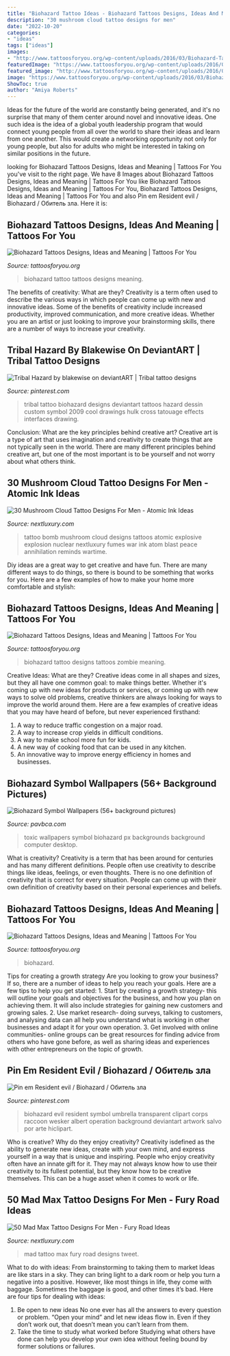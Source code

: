 ```yaml
---
title: "Biohazard Tattoo Ideas - Biohazard Tattoos Designs, Ideas And Meaning"
description: "30 mushroom cloud tattoo designs for men"
date: "2022-10-20"
categories:
- "ideas"
tags: ["ideas"]
images:
- "http://www.tattoosforyou.org/wp-content/uploads/2016/03/Biohazard-Tattoo.jpg"
featuredImage: "https://www.tattoosforyou.org/wp-content/uploads/2016/03/Biohazard-Zombie-Tattoo.jpg"
featured_image: "http://www.tattoosforyou.org/wp-content/uploads/2016/03/Biohazard-Tattoo.jpg"
image: "https://www.tattoosforyou.org/wp-content/uploads/2016/03/Biohazard-Zombie-Tattoo.jpg"
ShowToc: true
author: "Amiya Roberts"
---
```



Ideas for the future of the world are constantly being generated, and it's no surprise that many of them center around novel and innovative ideas. One such idea is the idea of a global youth leadership program that would connect young people from all over the world to share their ideas and learn from one another. This would create a networking opportunity not only for young people, but also for adults who might be interested in taking on similar positions in the future.

	

		
looking for Biohazard Tattoos Designs, Ideas and Meaning | Tattoos For You you've visit to the right page. We have 8 Images about Biohazard Tattoos Designs, Ideas and Meaning | Tattoos For You like Biohazard Tattoos Designs, Ideas and Meaning | Tattoos For You, Biohazard Tattoos Designs, Ideas and Meaning | Tattoos For You and also Pin em Resident evil / Biohazard / Обитель зла. Here it is:
		
    
## Biohazard Tattoos Designs, Ideas And Meaning | Tattoos For You

<img loading=lazy src="http://www.tattoosforyou.org/wp-content/uploads/2016/03/Biohazard-Tattoo.jpg" onerror="this.onerror=null;this.src='https://tse2.mm.bing.net/th?id=OIP.PFFgYkbVGU6saUbVtJ4OUAHaH7&amp;pid=15.1';" alt="Biohazard Tattoos Designs, Ideas and Meaning | Tattoos For You">

_Source: tattoosforyou.org_

>biohazard tattoo tattoos designs meaning. 

	

The benefits of creativity: What are they?
Creativity is a term often used to describe the various ways in which people can come up with new and innovative ideas. Some of the benefits of creativity include increased productivity, improved communication, and more creative ideas. Whether you are an artist or just looking to improve your brainstorming skills, there are a number of ways to increase your creativity.

    
## Tribal Hazard By Blakewise On DeviantART | Tribal Tattoo Designs

<img loading=lazy src="https://i.pinimg.com/originals/ab/42/e8/ab42e833218acc29d2c6eeafdf2b5a03.jpg" onerror="this.onerror=null;this.src='https://tse3.mm.bing.net/th?id=OIP.ZLI8TBxRRFCmyx6qEHGCywHaHc&amp;pid=15.1';" alt="Tribal Hazard by blakewise on deviantART | Tribal tattoo designs">

_Source: pinterest.com_

>tribal tattoo biohazard designs deviantart tattoos hazard dessin custom symbol 2009 cool drawings hulk cross tatouage effects interfaces drawing. 

	

Conclusion: What are the key principles behind creative art?
Creative art is a type of art that uses imagination and creativity to create things that are not typically seen in the world. There are many different principles behind creative art, but one of the most important is to be yourself and not worry about what others think.

    
## 30 Mushroom Cloud Tattoo Designs For Men - Atomic Ink Ideas

<img loading=lazy src="http://nextluxury.com/wp-content/uploads/explosion-mushroom-cloud-clock-forearm-tattoo-designs-for-guys.jpg" onerror="this.onerror=null;this.src='https://tse4.mm.bing.net/th?id=OIP.Hs3h9n6SJu-q_Mt43AXzhwHaJJ&amp;pid=15.1';" alt="30 Mushroom Cloud Tattoo Designs For Men - Atomic Ink Ideas">

_Source: nextluxury.com_

>tattoo bomb mushroom cloud designs tattoos atomic explosive explosion nuclear nextluxury fumes war ink atom blast peace annihilation reminds wartime. 

	

Diy ideas are a great way to get creative and have fun. There are many different ways to do things, so there is bound to be something that works for you. Here are a few examples of how to make your home more comfortable and stylish: 

    
## Biohazard Tattoos Designs, Ideas And Meaning | Tattoos For You

<img loading=lazy src="https://www.tattoosforyou.org/wp-content/uploads/2016/03/Biohazard-Zombie-Tattoo.jpg" onerror="this.onerror=null;this.src='https://tse4.mm.bing.net/th?id=OIP.JXwUDj4UGFhyImV8-pJ88wHaFh&amp;pid=15.1';" alt="Biohazard Tattoos Designs, Ideas and Meaning | Tattoos For You">

_Source: tattoosforyou.org_

>biohazard tattoo designs tattoos zombie meaning. 

	

Creative Ideas: What are they?
Creative ideas come in all shapes and sizes, but they all have one common goal: to make things better. Whether it's coming up with new ideas for products or services, or coming up with new ways to solve old problems, creative thinkers are always looking for ways to improve the world around them. Here are a few examples of creative ideas that you may have heard of before, but never experienced firsthand: 
1. A way to reduce traffic congestion on a major road.
2. A way to increase crop yields in difficult conditions.
3. A way to make school more fun for kids.
4. A new way of cooking food that can be used in any kitchen.
5. An innovative way to improve energy efficiency in homes and businesses.

    
## Biohazard Symbol Wallpapers (56+ Background Pictures)

<img loading=lazy src="http://pavbca.com/walldb/original/7/e/b/370272.jpg" onerror="this.onerror=null;this.src='https://tse1.mm.bing.net/th?id=OIP.fUn7mAMHV5CoGyQDfcGeegHaEK&amp;pid=15.1';" alt="Biohazard Symbol Wallpapers (56+ background pictures)">

_Source: pavbca.com_

>toxic wallpapers symbol biohazard px backgrounds background computer desktop. 

	

What is creativity?
Creativity is a term that has been around for centuries and has many different definitions. People often use creativity to describe things like ideas, feelings, or even thoughts. There is no one definition of creativity that is correct for every situation. People can come up with their own definition of creativity based on their personal experiences and beliefs.

    
## Biohazard Tattoos Designs, Ideas And Meaning | Tattoos For You

<img loading=lazy src="https://www.tattoosforyou.org/wp-content/uploads/2016/03/Biohazard-Tattoo-Chest.jpg" onerror="this.onerror=null;this.src='https://tse2.mm.bing.net/th?id=OIP.r_nUeeGWWIoi7iVuAs9a7gHaFj&amp;pid=15.1';" alt="Biohazard Tattoos Designs, Ideas and Meaning | Tattoos For You">

_Source: tattoosforyou.org_

>biohazard. 

	

Tips for creating a growth strategy
Are you looking to grow your business? If so, there are a number of ideas to help you reach your goals. Here are a few tips to help you get started: 1. Start by creating a growth strategy- this will outline your goals and objectives for the business, and how you plan on achieving them. It will also include strategies for gaining new customers and growing sales. 2. Use market research- doing surveys, talking to customers, and analysing data can all help you understand what is working in other businesses and adapt it for your own operation. 3. Get involved with online communities- online groups can be great resources for finding advice from others who have gone before, as well as sharing ideas and experiences with other entrepreneurs on the topic of growth. 
    
## Pin Em Resident Evil / Biohazard / Обитель зла

<img loading=lazy src="https://i.pinimg.com/originals/c6/7e/73/c67e736b48b04c2e8a0800e897038ef2.jpg" onerror="this.onerror=null;this.src='https://tse4.mm.bing.net/th?id=OIP.IQLNMx9YFHwQcPzxe9QJBQHaI7&amp;pid=15.1';" alt="Pin em Resident evil / Biohazard / Обитель зла">

_Source: pinterest.com_

>biohazard evil resident symbol umbrella transparent clipart corps raccoon wesker albert operation background deviantart artwork salvo por arte hiclipart. 

	

Who is creative? Why do they enjoy creativity?
Creativity isdefined as the ability to generate new ideas, create with your own mind, and express yourself in a way that is unique and inspiring. People who enjoy creativity often have an innate gift for it. They may not always know how to use their creativity to its fullest potential, but they know how to be creative themselves. This can be a huge asset when it comes to work or life.

    
## 50 Mad Max Tattoo Designs For Men - Fury Road Ideas

<img loading=lazy src="http://nextluxury.com/wp-content/uploads/mad-max-we-are-not-things-quote-arm-tattoo-design-on-man.jpg" onerror="this.onerror=null;this.src='https://tse4.mm.bing.net/th?id=OIP.8jXUFWdgmtmZdqJFmL0_iQHaID&amp;pid=15.1';" alt="50 Mad Max Tattoo Designs For Men - Fury Road Ideas">

_Source: nextluxury.com_

>mad tattoo max fury road designs tweet. 

	

What to do with ideas: From brainstorming to taking them to market
Ideas are like stars in a sky. They can bring light to a dark room or help you turn a negative into a positive. However, like most things in life, they come with baggage. Sometimes the baggage is good, and other times it’s bad. Here are four tips for dealing with ideas:
1. Be open to new ideas 
No one ever has all the answers to every question or problem. “Open your mind” and let new ideas flow in. Even if they don’t work out, that doesn’t mean you can’t learn from them. 
2. Take the time to study what worked before 
Studying what others have done can help you develop your own idea without feeling bound by former solutions or failures.

